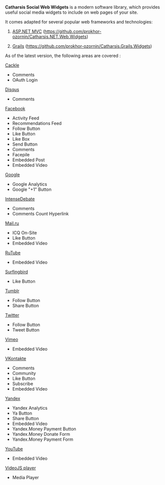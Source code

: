 **Catharsis Social Web Widgets** is a modern software library, which provides useful social media widgets to include on web pages of your site.

It comes adapted for several popular web frameworks and technologies:

1. [ASP.NET MVC](http://asp.net/mvc) (https://github.com/prokhor-ozornin/Catharsis.NET.Web.Widgets)

2. [Grails](http://grails.org) (https://github.com/prokhor-ozornin/Catharsis.Grails.Widgets)


As of the latest version, the following areas are covered :

[Cackle](http://cackle.me)
* Comments
* OAuth Login

[Disqus](http://disqus.com)
* Comments

[Facebook](http://facebook.com)
* Activity Feed
* Recommendations Feed
* Follow Button
* Like Button
* Like Box
* Send Button
* Comments
* Facepile
* Embedded Post
* Embedded Video

[Google](http://google.com)
* Google Analytics
* Google "+1" Button

[IntenseDebate](http://intensedebate.com)
* Comments
* Comments Count Hyperlink

[Mail.ru](http://mail.ru)
* ICQ On-Site
* Like Button
* Embedded Video

[RuTube](http://rutube.ru)
* Embedded Video

[Surfingbird](http://surfingbird.com)
* Like Button

[Tumblr](http://tumblr.com)
* Follow Button
* Share Button

[Twitter](https://twitter.com)
* Follow Button
* Tweet Button

[Vimeo](https://vimeo.com)
* Embedded Video

[VKontakte](http://vk.com)
* Comments
* Community
* Like Button
* Subscribe
* Embedded Video

[Yandex](http://yandex.ru)
* Yandex Analytics
* Ya Button
* Share Button
* Embedded Video
* Yandex.Money Payment Button
* Yandex.Money Donate Form
* Yandex.Money Payment Form

[YouTube](http://youtube.com)
* Embedded Video

[VideoJS player](http://www.videojs.com)
* Media Player